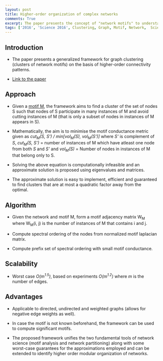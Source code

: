 ```yaml
---
layout: post
title: Higher-order organization of complex networks
comments: True
excerpt: The paper presents the concept of "network motifs" to understand the structural design of a network or a graph.
tags: ['2016', 'Science 2016', Clustering, Graph, Motif, Network,  Science]
---
```


## Introduction

* The paper presents a generalized framework for graph clustering (clusters of network motifs) on the basis of higher-order connectivity patterns.

* [Link to the paper](http://science.sciencemag.org/content/353/6295/163)

## Approach

* Given a [motif M](https://shagunsodhani.in/papers-I-read/Network-Motifs-Simple-Building-Blocks-of-Complex-Networks), the framework aims to find a cluster of the set of nodes S such that nodes of S participate in many instances of M and avoid cutting instances of M (that is only a subset of nodes in instances of M appears in S).

* Mathematically, the aim is to minimise the motif conductance metric given as *cut<sub>M</sub>(S, S') / min[vol<sub>M</sub>(S), vol<sub>M</sub>(S')]* where *S'* is complement of *S*, *cut<sub>M</sub>(S, S')* = number of instances of M which have atleast one node from both *S* and *S'* and *vol<sub>M</sub>(S)* = Number of nodes in instances of M that belong only to S.

* Solving the above equation is computationally infeasible and an approximate solution is proposed using eigenvalues and matrices.

* The approximate solution is easy to implement, efficient and guaranteed to find clusters that are at most a quadratic factor away from the optimal.

## Algorithm

* Given the network and motif M, form a motif adjacency matrix W<sub>M</sub> where W<sub>M</sub>(i, j) is the number of instances of M that contains i and j.

* Compute spectral ordering of the nodes from normalized motif laplacian matrix.

* Compute prefix set of spectral ordering with small motif conductance.

## Scalability

* Worst case *O(m<sup>1.5</sup>)*, based on experiments *O(m<sup>1.2</sup>)* where *m* is the number of edges.

## Advantages

* Applicable to directed, undirected and weighted graphs (allows for negative edge weights as well).

* In case the motif is not known beforehand, the framework can be used to compute significant motifs.

* The proposed framework unifies the two fundamental tools of network science (motif analysis and network partitioning) along with some worst-case guarantees for the approximations employed and can be extended to identify higher order modular organization of networks.


